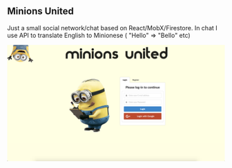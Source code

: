 
## Minions United

Just a small social network/chat based on React/MobX/Firestore.
In chat I use API to translate English to Minionese ( "Hello" => "Bello" etc)

![My image](https://github.com/ozonep/minionsunited/blob/master/screens/screenshot1.png)

